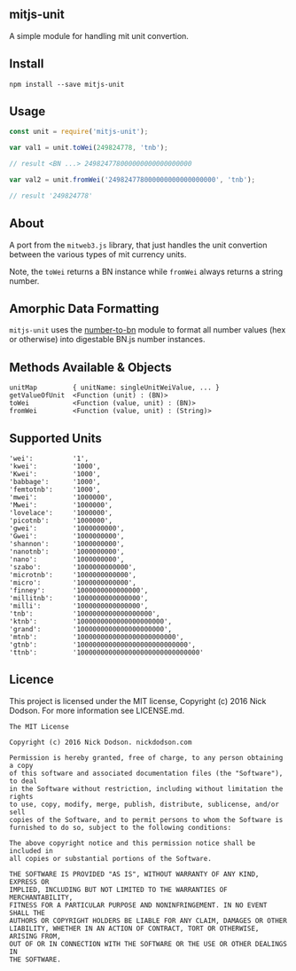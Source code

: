 ## mitjs-unit

A simple module for handling mit unit convertion.

## Install

```
npm install --save mitjs-unit
```

## Usage

```js
const unit = require('mitjs-unit');

var val1 = unit.toWei(249824778, 'tnb');

// result <BN ...> 249824778000000000000000000

var val2 = unit.fromWei('249824778000000000000000000', 'tnb');

// result '249824778'
```

## About

A port from the `mitweb3.js` library, that just handles the unit convertion between the various types of mit currency units.

Note, the `toWei` returns a BN instance while `fromWei` always returns a string number.

## Amorphic Data Formatting

`mitjs-unit` uses the [number-to-bn](http://github.com/silentcicero/number-to-bn) module to format all number values (hex or otherwise) into digestable BN.js number instances.

## Methods Available & Objects

```
unitMap         { unitName: singleUnitWeiValue, ... }
getValueOfUnit  <Function (unit) : (BN)>
toWei           <Function (value, unit) : (BN)>
fromWei         <Function (value, unit) : (String)>
```

## Supported Units

```
'wei':          '1',
'kwei':         '1000',
'Kwei':         '1000',
'babbage':      '1000',
'femtotnb':     '1000',
'mwei':         '1000000',
'Mwei':         '1000000',
'lovelace':     '1000000',
'picotnb':      '1000000',
'gwei':         '1000000000',
'Gwei':         '1000000000',
'shannon':      '1000000000',
'nanotnb':      '1000000000',
'nano':         '1000000000',
'szabo':        '1000000000000',
'microtnb':     '1000000000000',
'micro':        '1000000000000',
'finney':       '1000000000000000',
'millitnb':     '1000000000000000',
'milli':        '1000000000000000',
'tnb':          '1000000000000000000',
'ktnb':         '1000000000000000000000',
'grand':        '1000000000000000000000',
'mtnb':         '1000000000000000000000000',
'gtnb':         '1000000000000000000000000000',
'ttnb':         '1000000000000000000000000000000'
```


## Licence

This project is licensed under the MIT license, Copyright (c) 2016 Nick Dodson. For more information see LICENSE.md.

```
The MIT License

Copyright (c) 2016 Nick Dodson. nickdodson.com

Permission is hereby granted, free of charge, to any person obtaining a copy
of this software and associated documentation files (the "Software"), to deal
in the Software without restriction, including without limitation the rights
to use, copy, modify, merge, publish, distribute, sublicense, and/or sell
copies of the Software, and to permit persons to whom the Software is
furnished to do so, subject to the following conditions:

The above copyright notice and this permission notice shall be included in
all copies or substantial portions of the Software.

THE SOFTWARE IS PROVIDED "AS IS", WITHOUT WARRANTY OF ANY KIND, EXPRESS OR
IMPLIED, INCLUDING BUT NOT LIMITED TO THE WARRANTIES OF MERCHANTABILITY,
FITNESS FOR A PARTICULAR PURPOSE AND NONINFRINGEMENT. IN NO EVENT SHALL THE
AUTHORS OR COPYRIGHT HOLDERS BE LIABLE FOR ANY CLAIM, DAMAGES OR OTHER
LIABILITY, WHETHER IN AN ACTION OF CONTRACT, TORT OR OTHERWISE, ARISING FROM,
OUT OF OR IN CONNECTION WITH THE SOFTWARE OR THE USE OR OTHER DEALINGS IN
THE SOFTWARE.
```